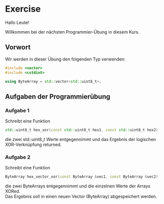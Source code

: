 # Exercise

Hallo Leute!

Willkommen bei der nächsten Programmier-Übung in diesem Kurs.

## Vorwort

Wir werden in dieser Übung den folgenden Typ verwenden:

```cpp
#include <vector>
#include <cstdint>

using ByteArray = std::vector<std::uint8_t>;
```

## Aufgaben der Programmierübung

### Aufgabe 1

Schreibt eine Funktion

```cpp
std::uint8_t hex_xor(const std::uint8_t hex1, const std::uint8_t hex2);
```

die zwei std::uint8_t Werte entgegennimmt und das Ergebnis der logischen XOR-Verknüpfung returned.

### Aufgabe 2

Schreibt eine Funktion

```cpp
ByteArray hex_vector_xor(const ByteArray &vec1, const ByteArray &vec2);
```

die zwei ByteArrays entgegennimmt und die einzelnen Werte der Arrays XORed.  
Das Ergebnis soll in einen neuen Vector (ByteArray) abgespeichert werden.

